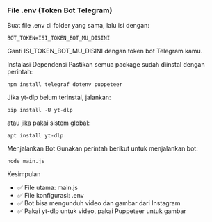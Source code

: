 ### File .env (Token Bot Telegram)
Buat file .env di folder yang sama, lalu isi dengan:
```
BOT_TOKEN=ISI_TOKEN_BOT_MU_DISINI
```
Ganti ISI_TOKEN_BOT_MU_DISINI dengan token bot Telegram kamu.


Instalasi Dependensi
Pastikan semua package sudah diinstal dengan perintah:

```
npm install telegraf dotenv puppeteer
```
Jika yt-dlp belum terinstal, jalankan:

```
pip install -U yt-dlp
```
atau jika pakai sistem global:

```
apt install yt-dlp
```

Menjalankan Bot
Gunakan perintah berikut untuk menjalankan bot:

```
node main.js
```

Kesimpulan
- ✅ File utama: main.js
- ✅ File konfigurasi: .env
- ✅ Bot bisa mengunduh video dan gambar dari Instagram
- ✅ Pakai yt-dlp untuk video, pakai Puppeteer untuk gambar
